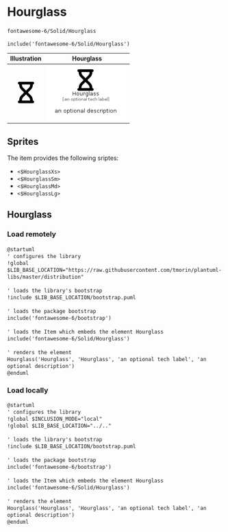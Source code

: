 # Hourglass


```text
fontawesome-6/Solid/Hourglass
```

```text
include('fontawesome-6/Solid/Hourglass')
```



| Illustration | Hourglass |
| :---: | :---: |
| ![illustration for Illustration](../../fontawesome-6/Solid/Hourglass.png) | ![illustration for Hourglass](../../fontawesome-6/Solid/Hourglass.Local.png) |



## Sprites
The item provides the following sriptes:

- `<$HourglassXs>`
- `<$HourglassSm>`
- `<$HourglassMd>`
- `<$HourglassLg>`





## Hourglass

### Load remotely
```plantuml
@startuml
' configures the library
!global $LIB_BASE_LOCATION="https://raw.githubusercontent.com/tmorin/plantuml-libs/master/distribution"

' loads the library's bootstrap
!include $LIB_BASE_LOCATION/bootstrap.puml

' loads the package bootstrap
include('fontawesome-6/bootstrap')

' loads the Item which embeds the element Hourglass
include('fontawesome-6/Solid/Hourglass')

' renders the element
Hourglass('Hourglass', 'Hourglass', 'an optional tech label', 'an optional description')
@enduml
```

### Load locally
```plantuml
@startuml
' configures the library
!global $INCLUSION_MODE="local"
!global $LIB_BASE_LOCATION="../.."

' loads the library's bootstrap
!include $LIB_BASE_LOCATION/bootstrap.puml

' loads the package bootstrap
include('fontawesome-6/bootstrap')

' loads the Item which embeds the element Hourglass
include('fontawesome-6/Solid/Hourglass')

' renders the element
Hourglass('Hourglass', 'Hourglass', 'an optional tech label', 'an optional description')
@enduml
```

